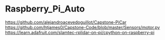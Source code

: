 # Raspberry_Pi_Auto
https://github.com/alejandroacevedoguillot/Capstone-PiCar
https://github.com/htjames0/Capstone-Code/blob/master/Sensors/motor.py
https://learn.adafruit.com/slamtec-rplidar-on-pi/cpython-on-raspberry-pi
